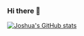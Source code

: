 ### Hi there 👋

<!--
**cybernerdie/cybernerdie** is a ✨ _special_ ✨ repository because its `README.md` (this file) appears on your GitHub profile.

Here are some ideas to get you started:

- 🔭 I’m currently working on ...
- 🌱 I’m currently learning ...
- 👯 I’m looking to collaborate on ...
- 🤔 I’m looking for help with ...
- 💬 Ask me about ...
- 📫 How to reach me: ...
- 😄 Pronouns: ...
- ⚡ Fun fact: ...
-->

[![Joshua's GitHub stats](https://github-readme-stats.vercel.app/api?username=cybernerdie)](https://github.com/cybernerdie/cybernerdie)

